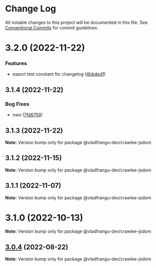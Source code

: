 # Change Log

All notable changes to this project will be documented in this file.
See [Conventional Commits](https://conventionalcommits.org) for commit guidelines.

# 3.2.0 (2022-11-22)


### Features

* export test constant for changelog ([4bbded1](https://github.com/apify/crawlee/commit/4bbded1dd12fb654f773ab9fd68ac6b1acec4851))





## 3.1.4 (2022-11-22)


### Bug Fixes

* owo ([7fd6759](https://github.com/apify/crawlee/commit/7fd67591da1b0296628d92dc38527930bbead22f))





## 3.1.3 (2022-11-22)

**Note:** Version bump only for package @vladfrangu-dev/crawlee-jsdom





## 3.1.2 (2022-11-15)

**Note:** Version bump only for package @vladfrangu-dev/crawlee-jsdom





## 3.1.1 (2022-11-07)

**Note:** Version bump only for package @vladfrangu-dev/crawlee-jsdom





# 3.1.0 (2022-10-13)

**Note:** Version bump only for package @vladfrangu-dev/crawlee-jsdom





## [3.0.4](https://github.com/apify/crawlee/compare/v3.0.3...v3.0.4) (2022-08-22)

**Note:** Version bump only for package @vladfrangu-dev/crawlee-jsdom
